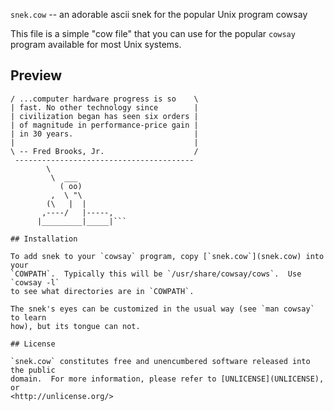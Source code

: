 `snek.cow` -- an adorable ascii snek for the popular Unix program cowsay

This file is a simple "cow file" that you can use for the popular `cowsay`
program available for most Unix systems.

## Preview

``` ________________________________________
/ ...computer hardware progress is so    \
| fast. No other technology since        |
| civilization began has seen six orders |
| of magnitude in performance-price gain |
| in 30 years.                           |
|                                        |
\ -- Fred Brooks, Jr.                    /
 ----------------------------------------
        \
         \  ___
           ( oo)
         ,  \ "\
        (\   |  |
       ,----/   |-----,
      |_________|_____|```

## Installation

To add snek to your `cowsay` program, copy [`snek.cow`](snek.cow) into your
`COWPATH`.  Typically this will be `/usr/share/cowsay/cows`.  Use `cowsay -l`
to see what directories are in `COWPATH`.

The snek's eyes can be customized in the usual way (see `man cowsay` to learn
how), but its tongue can not.

## License

`snek.cow` constitutes free and unencumbered software released into the public
domain.  For more information, please refer to [UNLICENSE](UNLICENSE), or
<http://unlicense.org/>
